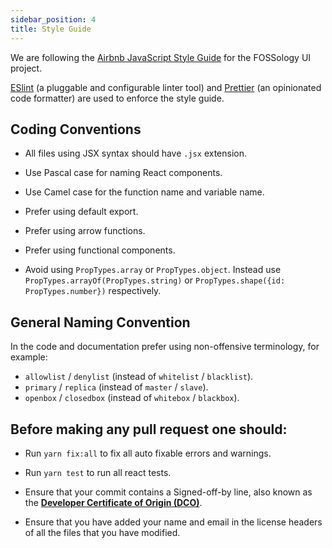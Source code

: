 ```yaml
---
sidebar_position: 4
title: Style Guide
---
```

<!--
SPDX-License-Identifier: CC-BY-SA-4.0

SPDX-FileCopyrightText: 2021 Aman Dwivedi <aman.dwivedi5@gmail.com>
-->

We are following the [Airbnb JavaScript Style Guide](https://airbnb.io/javascript/react/) for the FOSSology UI project.

[ESlint](https://eslint.org/docs/rules/) (a pluggable and configurable linter tool) and [Prettier](https://prettier.io/docs/en/) (an opinionated code formatter) are used to enforce the style guide.

## Coding Conventions

- All files using JSX syntax should have `.jsx` extension.

- Use Pascal case for naming React components.

- Use Camel case for the function name and variable name.

- Prefer using default export.

- Prefer using arrow functions.

- Prefer using functional components.

- Avoid using `PropTypes.array` or `PropTypes.object`. Instead use `PropTypes.arrayOf(PropTypes.string)` or `PropTypes.shape({id: PropTypes.number})` respectively.

## General Naming Convention

In the code and documentation prefer using non-offensive terminology, for example:

- `allowlist` / `denylist` (instead of `whitelist` / `blacklist`).
- `primary` / `replica` (instead of `master` / `slave`).
- `openbox` / `closedbox` (instead of `whitebox` / `blackbox`).

## Before making any pull request one should:

- Run `yarn fix:all` to fix all auto fixable errors and warnings.

- Run `yarn test` to run all react tests.

- Ensure that your commit contains a Signed-off-by line, also known as the **[Developer Certificate of Origin (DCO)](https://www.kernel.org/doc/Documentation/process/submitting-patches.rst)**.

- Ensure that you have added your name and email in the license headers of all the files that you have modified.